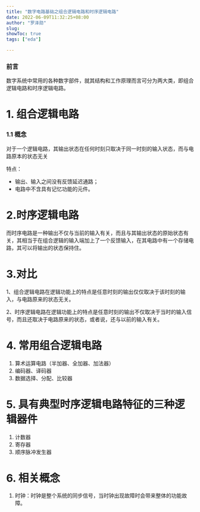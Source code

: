 ```yaml
---
title: "数字电路基础之组合逻辑电路和时序逻辑电路"
date: 2022-06-09T11:32:25+08:00
author: "罗泽勋"
slug: 
showToc: true
tags: ["eda"]

---
```


### 前言

数字系统中常用的各种数字部件，就其结构和工作原理而言可分为两大类，即组合逻辑电路和时序逻辑电路。

# 1. 组合逻辑电路

### 1.1 概念

对于一个逻辑电路，其输出状态在任何时刻只取决于同一时刻的输入状态，而与电路原本的状态无关

特点：
- 输出、输入之间没有反馈延迟通路；
- 电路中不含具有记忆功能的元件。
  
<!-- ![Verilog](https://cdn.jsdelivr.net/gh/lzxqaq/jsdelivr@master/image/2022-6-9/1.png) -->


# 2.时序逻辑电路

而时序电路是一种输出不仅与当前的输入有关，而且与其输出状态的原始状态有关，其相当于在组合逻辑的输入端加上了一个反馈输入，在其电路中有一个存储电路，其可以将输出的状态保持住。

# 3.对比

1、组合逻辑电路在逻辑功能上的特点是任意时刻的输出仅仅取决于该时刻的输入，与电路原来的状态无关。

2、时序逻辑电路在逻辑功能上的特点是任意时刻的输出不仅取决于当时的输入信号，而且还取决于电路原来的状态，或者说，还与以前的输入有关。

# 4. 常用组合逻辑电路

1. 算术运算电路（半加器、全加器、加法器）  
2. 编码器、译码器  
3. 数据选择、分配、比较器  

# 5. 具有典型时序逻辑电路特征的三种逻辑器件

1. 计数器  
2. 寄存器  
3. 顺序脉冲发生器

# 6. 相关概念

1. 时钟：时钟是整个系统的同步信号，当时钟出现故障时会带来整体的功能故障。